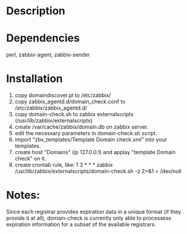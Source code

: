 # Description

# Dependencies
perl, zabbix-agent, zabbix-sender


Installation
============
1. copy domaindiscover.pl to /etc/zabbix/
2. copy zabbix_agentd.d/domain_check.conf to /etc/zabbix/zabbix_agentd.d/
3. copy domain-check.sh to zabbix externalscripts (/usr/lib/zabbix/externalscripts)
4. create /var/cache/zabbix/domain.db on zabbix server.
5. edit the necessary parameters in domain-check.sh script.
6. import "zbx_templates/Template Domain check.xml" into your templates.
7. create host "Domains" (ip 127.0.0.1) and applay "template Domain check" on it.
8. create crontab rule, like:
1 3     * * *   zabbix  /usr/lib/zabbix/externalscripts/domain-check.sh -z 2>&1 > /dev/null



Notes:
==========
Since each registrar provides expiration data in a unique format (if they provide it at all), domain-check is currently only able to
processess expiration information for a subset of the available registrars.

